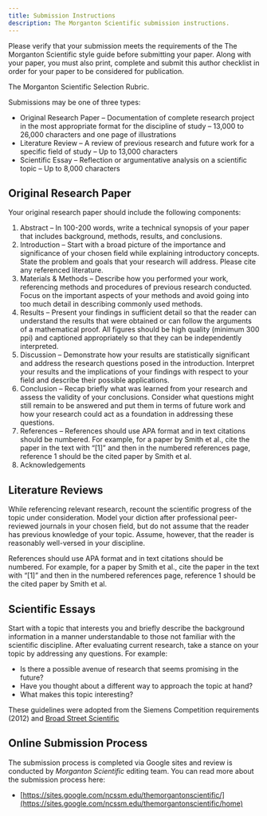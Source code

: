 ```yaml
---
title: Submission Instructions
description: The Morganton Scientific submission instructions.
---
```


Please verify that your submission meets the requirements of the The Morganton Scientific style guide before submitting your paper. Along with your paper, you must also print, complete and submit this author checklist in order for your paper to be considered for publication.

The Morganton Scientific Selection Rubric.

Submissions may be one of three types:

- Original Research Paper – Documentation of complete research project in the most appropriate format for the discipline of study – 13,000 to 26,000 characters and one page of illustrations
- Literature Review – A review of previous research and future work for a specific field of study – Up to 13,000 characters
- Scientific Essay – Reflection or argumentative analysis on a scientific topic – Up to 8,000 characters

## Original Research Paper

Your original research paper should include the following components:

1. Abstract – In 100-200 words, write a technical synopsis of your paper that includes background, methods, results, and conclusions.
1. Introduction – Start with a broad picture of the importance and significance of your chosen field while explaining introductory concepts. State the problem and goals that your research will address. Please cite any referenced literature.
1. Materials & Methods – Describe how you performed your work, referencing methods and procedures of previous research conducted. Focus on the important aspects of your methods and avoid going into too much detail in describing commonly used methods.
1. Results – Present your findings in sufficient detail so that the reader can understand the results that were obtained or can follow the arguments of a mathematical proof. All figures should be high quality (minimum 300 ppi) and captioned appropriately so that they can be independently interpreted.
1. Discussion – Demonstrate how your results are statistically significant and address the research questions posed in the introduction. Interpret your results and the implications of your findings with respect to your field and describe their possible applications.
1. Conclusion – Recap briefly what was learned from your research and assess the validity of your conclusions. Consider what questions might still remain to be answered and put them in terms of future work and how your research could act as a foundation in addressing these questions.
1. References – References should use APA format and in text citations should be numbered. For example, for a paper by Smith et al., cite the paper in the text with “[1]” and then in the numbered references page, reference 1 should be the cited paper by Smith et al.
1. Acknowledgements

## Literature Reviews

While referencing relevant research, recount the scientific progress of the topic under consideration. Model your diction after professional peer-reviewed journals in your chosen field, but do not assume that the reader has previous knowledge of your topic. Assume, however, that the reader is reasonably well-versed in your discipline.

References should use APA format and in text citations should be numbered. For example, for a paper by Smith et al., cite the paper in the text with “[1]” and then in the numbered references page, reference 1 should be the cited paper by Smith et al.

## Scientific Essays

Start with a topic that interests you and briefly describe the background information in a manner understandable to those not familiar with the scientific discipline. After evaluating current research, take a stance on your topic by addressing any questions. For example:

- Is there a possible avenue of research that seems promising in the future?
- Have you thought about a different way to approach the topic at hand?
- What makes this topic interesting?

These guidelines were adopted from the Siemens Competition requirements (2012) and [Broad Street Scientific](https://broadstreetscientific.ncssm.edu/submissions/index.html)

## Online Submission Process

The submission process is completed via Google sites and review is conducted by *Morganton Scientific* editing team. You can read more about the submission process here:

- [https://sites.google.com/ncssm.edu/themorgantonscientific/](https://sites.google.com/ncssm.edu/themorgantonscientific/home)
